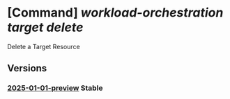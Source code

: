 # [Command] _workload-orchestration target delete_

Delete a Target Resource

## Versions

### [2025-01-01-preview](/Resources/mgmt-plane/L3N1YnNjcmlwdGlvbnMve30vcmVzb3VyY2Vncm91cHMve30vcHJvdmlkZXJzL21pY3Jvc29mdC5lZGdlL3RhcmdldHMve30=/2025-01-01-preview.xml) **Stable**

<!-- mgmt-plane /subscriptions/{}/resourcegroups/{}/providers/microsoft.edge/targets/{} 2025-01-01-preview -->
